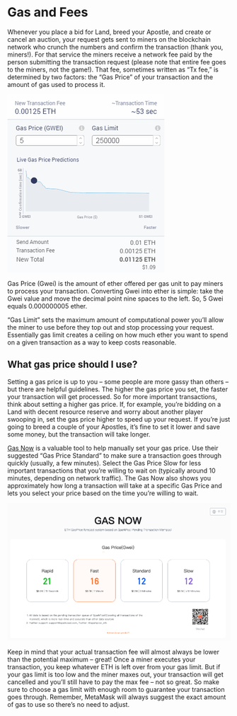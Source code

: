 # Gas and Fees

Whenever you place a bid for Land, breed your Apostle, and create or cancel an auction, your request gets sent to miners on the blockchain network who crunch the numbers and confirm the transaction \(thank you, miners!\). For that service the miners receive a network fee paid by the person submitting the transaction request \(please note that entire fee goes to the miners, not the game!\). That fee, sometimes written as “Tx fee,” is determined by two factors: the “Gas Price” of your transaction and the amount of gas used to process it.

![Metamask Gas Price and Tx Fees](../../.gitbook/assets/metamask_gasprice.png)

Gas Price \(Gwei\) is the amount of ether offered per gas unit to pay miners to process your transaction. Converting Gwei into ether is simple: take the Gwei value and move the decimal point nine spaces to the left. So, 5 Gwei equals 0.000000005 ether.

“Gas Limit” sets the maximum amount of computational power you’ll allow the miner to use before they top out and stop processing your request. Essentially gas limit creates a ceiling on how much ether you want to spend on a given transaction as a way to keep costs reasonable.

## **What gas price should I use?**

Setting a gas price is up to you – some people are more gassy than others – but there are helpful guidelines. The higher the gas price you set, the faster your transaction will get processed. So for more important transactions, think about setting a higher gas price. If, for example, you’re bidding on a Land with decent resource reserve and worry about another player swooping in, set the gas price higher to speed up your request. If you’re just going to breed a couple of your Apostles, it’s fine to set it lower and save some money, but the transaction will take longer.

[Gas Now](https://gasnow.org) is a valuable tool to help manually set your gas price. Use their suggested “Gas Price Standard” to make sure a transaction goes through quickly \(usually, a few minutes\). Select the Gas Price Slow for less important transactions that you’re willing to wait on \(typically around 10 minutes, depending on network traffic\). The Gas Now also shows you approximately how long a transaction will take at a specific Gas Price and lets you select your price based on the time you’re willing to wait.

![Gasnow Gadget](../../.gitbook/assets/gasnow.png)

Keep in mind that your actual transaction fee will almost always be lower than the potential maximum – great! Once a miner executes your transaction, you keep whatever ETH is left over from your gas limit. But if your gas limit is too low and the miner maxes out, your transaction will get cancelled and you’ll still have to pay the max fee – not so great. So make sure to choose a gas limit with enough room to guarantee your transaction goes through. Remember, MetaMask will always suggest the exact amount of gas to use so there’s no need to adjust.

